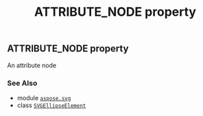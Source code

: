 ﻿---
title: ATTRIBUTE_NODE property
second_title: Aspose.SVG for Python via .NET API References
description: 
type: docs
weight: 480
url: /python-net/aspose.svg/svgellipseelement/attribute_node/
is_root: false
---

## ATTRIBUTE_NODE property


An attribute node

### See Also
* module [`aspose.svg`](../../)
* class [`SVGEllipseElement`](/svg/python-net/aspose.svg/svgellipseelement)
